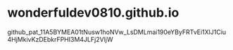 # wonderfuldev0810.github.io


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
